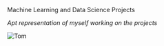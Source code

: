 Machine Learning and Data Science Projects

  *Apt representation of myself working on the projects*

![Tom](https://github.com/ShumB1992/Machine-Learning-using-Scikit-learn/assets/142171873/ba78ff5e-4774-4abc-9fd2-fa37afcc6735)
